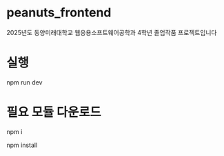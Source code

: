# peanuts_frontend

2025년도 동양미래대학교 웹응용소프트웨어공학과 4학년 졸업작품 프로젝트입니다

# 실행

npm run dev

# 필요 모듈 다운로드

npm i

npm install
